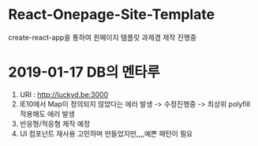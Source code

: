 # React-Onepage-Site-Template
create-react-app을 통하여 원페이지 템플릿 과제겸 제작 진행중

2019-01-17 DB의 멘타루
=============
 1. URI : http://luckyd.be:3000
 2. IE10에서 Map이 정의되지 않았다는 에러 발생 
 -> 수정진행중 
 -> 최상위 polyfill 적용해도 에러 발생
 3. 반응형/적응형 제작 예정
 4. UI 컴포넌트 재사용 고민하며 만들었지만,,,,예쁜 패턴이 필요
